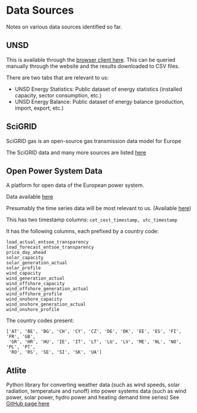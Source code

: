 # Data Sources
Notes on various data sources identified so far.


## UNSD
This is available through the [browser client here]((https://data.un.org/SdmxBrowser/start)). This can be queried manually through the website and the results downloaded to CSV files.

There are two tabs that are relevant to us:
- UNSD Energy Statistics: Public dataset of energy statistics (installed capacity, sector consumption, etc.)
- UNSD Energy Balance: Public dataset of energy balance (production, import, export, etc.)  


## SciGRID 
SciGRID gas is an open-source gas transmission data model for Europe

The SciGRID data and many more sources are listed [here](https://wiki.openmod-initiative.org/wiki/)

## Open Power System Data
A platform for open data of the European power system. 

Data available [here](https://open-power-system-data.org/)

Presumably the time series data will be most relevant to us. (Available [here](https://data.open-power-system-data.org/time_series/))

This has two timestamp columns: `cet_cest_timestamp, utc_timestamp`

It has the following columns, each prefixed by a country code:
```
load_actual_entsoe_transparency
load_forecast_entsoe_transparency
price_day_ahead
solar_capacity
solar_generation_actual
solar_profile
wind_capacity
wind_generation_actual
wind_offshore_capacity
wind_offshore_generation_actual
wind_offshore_profile
wind_onshore_capacity
wind_onshore_generation_actual
wind_onshore_profile
```

The country codes present:
```
['AT', 'BE', 'BG', 'CH', 'CY', 'CZ', 'DE', 'DK', 'EE', 'ES', 'FI', 'FR', 'GB',
 'GR', 'HR', 'HU', 'IE', 'IT', 'LT', 'LU', 'LV', 'ME', 'NL', 'NO', 'PL', 'PT',
 'RO', 'RS', 'SE', 'SI', 'SK', 'UA']
```

## Atlite
Python library for converting weather data (such as wind speeds, solar radiation, temperature and runoff) into power systems data (such as wind power, solar power, hydro power and heating demand time series) See [GitHub page here](https://github.com/PyPSA/atlite)
